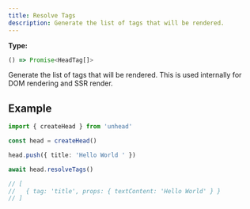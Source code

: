 ```yaml
---
title: Resolve Tags
description: Generate the list of tags that will be rendered.
---
```


**Type:**

```ts
() => Promise<HeadTag[]>
```

Generate the list of tags that will be rendered. This is used internally for DOM rendering and SSR render.

## Example

```ts
import { createHead } from 'unhead'

const head = createHead()

head.push({ title: 'Hello World ' })

await head.resolveTags()

// [
//   { tag: 'title', props: { textContent: 'Hello World' } }
// ]
```
